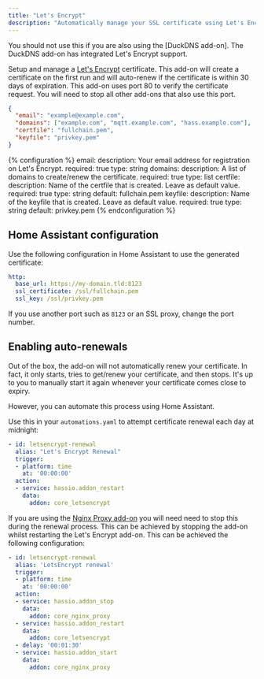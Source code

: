 ```yaml
---
title: "Let's Encrypt"
description: "Automatically manage your SSL certificate using Let's Encrypt."
---
```


<p class='note'>
You should not use this if you are also using the [DuckDNS add-on]. The DuckDNS add-on has integrated Let's Encrypt support.
</p>

Setup and manage a [Let's Encrypt](https://letsencrypt.org/) certificate. This add-on will create a certificate on the first run and will auto-renew if the certificate is within 30 days of expiration. This add-on uses port 80 to verify the certificate request. You will need to stop all other add-ons that also use this port.

```json
{
  "email": "example@example.com",
  "domains": ["example.com", "mqtt.example.com", "hass.example.com"],
  "certfile": "fullchain.pem",
  "keyfile": "privkey.pem"
}
```

{% configuration %}
email:
  description: Your email address for registration on Let's Encrypt.
  required: true
  type: string
domains:
  description: A list of domains to create/renew the certificate.
  required: true
  type: list
certfile:
  description: Name of the certfile that is created.  Leave as default value.
  required: true
  type: string
  default: fullchain.pem
keyfile:
  description: Name of the keyfile that is created.  Leave as default value.
  required: true
  type: string
  default: privkey.pem
{% endconfiguration %}

## Home Assistant configuration

Use the following configuration in Home Assistant to use the generated certificate:

```yaml
http:
  base_url: https://my-domain.tld:8123
  ssl_certificate: /ssl/fullchain.pem
  ssl_key: /ssl/privkey.pem
```

If you use another port such as `8123` or an SSL proxy, change the port number.

## Enabling auto-renewals

Out of the box, the add-on will not automatically renew your certificate. In fact, it only starts, tries to get/renew your certificate, and then stops. It's up to you to manually start it again whenever your certificate comes close to expiry.

However, you can automate this process using Home Assistant.

Use this in your `automations.yaml` to attempt certificate renewal each day at midnight:

```yaml
- id: letsencrypt-renewal
  alias: "Let's Encrypt Renewal"
  trigger:
  - platform: time
    at: '00:00:00'
  action:
  - service: hassio.addon_restart
    data:
      addon: core_letsencrypt
```

If you are using the [Nginx Proxy add-on] you will need need to stop this during the renewal process. This can be achieved by stopping the add-on whilst restarting the Let's Encrypt add-on. This can be achieved the following configuration:

```yaml
- id: letsencrypt-renewal
  alias: 'LetsEncrypt renewal'
  trigger:
  - platform: time
    at: '00:00:00'
  action:
  - service: hassio.addon_stop
    data:
      addon: core_nginx_proxy
  - service: hassio.addon_restart
    data:
      addon: core_letsencrypt
  - delay: '00:01:30'
  - service: hassio.addon_start
    data:
      addon: core_nginx_proxy
```

[DuckDNS add-on]: /addons/duckdns/
[Nginx Proxy add-on]: /addons/nginx_proxy/
